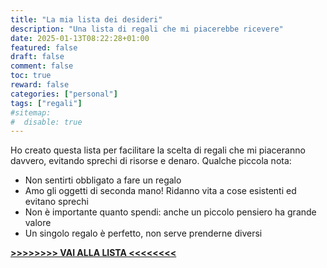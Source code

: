 ```yaml
---
title: "La mia lista dei desideri"
description: "Una lista di regali che mi piacerebbe ricevere"
date: 2025-01-13T08:22:28+01:00
featured: false
draft: false
comment: false
toc: true
reward: false
categories: ["personal"]
tags: ["regali"]
#sitemap:
#  disable: true
---
```


Ho creato questa lista per facilitare la scelta di regali che mi piaceranno davvero, evitando sprechi di risorse e denaro. Qualche piccola nota:

- Non sentirti obbligato a fare un regalo
- Amo gli oggetti di seconda mano! Ridanno vita a cose esistenti ed evitano sprechi
- Non è importante quanto spendi: anche un piccolo pensiero ha grande valore
- Un singolo regalo è perfetto, non serve prenderne diversi

[**>>>>>>>> VAI ALLA LISTA <<<<<<<<**](https://mywishlist.online/w/eyscen/simones-wishlist)